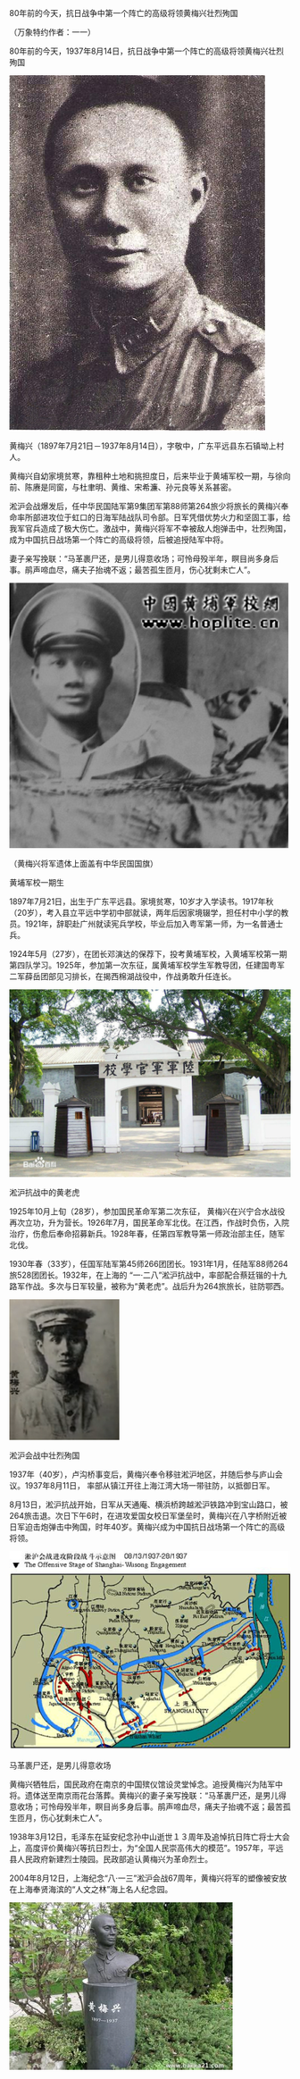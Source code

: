 80年前的今天，抗日战争中第一个阵亡的高级将领黄梅兴壮烈殉国

（万象特约作者：一一）

80年前的今天，1937年8月14日，抗日战争中第一个阵亡的高级将领黄梅兴壮烈殉国

![黄梅興中将](黄梅興中将.jpg)

黄梅兴（1897年7月21日－1937年8月14日），字敬中，广东平远县东石镇坳上村人。

 黄梅兴自幼家境贫寒，靠租种土地和挑担度日，后来毕业于黄埔军校一期，与徐向前、陈赓是同窗，与杜聿明、黄维、宋希濂、孙元良等关系甚密。

淞沪会战爆发后，任中华民国陆军第9集团军第88师第264旅少将旅长的黄梅兴奉命率所部进攻位于虹口的日海军陆战队司令部。日军凭借优势火力和坚固工事，给我军官兵造成了极大伤亡。激战中，黄梅兴将军不幸被敌人炮弹击中，壮烈殉国，成为中国抗日战场第一个阵亡的高级将领，后被追授陆军中将。

妻子亲写挽联：“马革裹尸还，是男儿得意收场；可怜母殁半年，瞑目尚多身后事。鹃声啼血尽，痛夫子抬魂不返；最苦孤生匝月，伤心犹剩未亡人”。

![黄梅兴将军遗体上面盖有中华民国国旗](黄梅兴将军遗体上面盖有中华民国国旗.jpg)

（黄梅兴将军遗体上面盖有中华民国国旗）

黄埔军校一期生

1897年7月21日，出生于广东平远县。家境贫寒，10岁才入学读书。1917年秋（20岁），考入县立平远中学初中部就读，两年后因家境辍学，担任村中小学的教员。1921年，辞职赴广州就读宪兵学校，毕业后加入粤军第一师，为一名普通士兵。

1924年5月（27岁），在团长邓演达的保荐下，投考黄埔军校，入黄埔军校第一期第四队学习。1925年，参加第一次东征，属黄埔军校学生军教导团，任建国粤军二军薛岳团部见习排长，在揭西棉湖战役中，作战勇敢升任连长。 

![黄埔军校](黄埔军校.jpg)

淞沪抗战中的黄老虎

1925年10月上旬（28岁），参加国民革命军第二次东征， 黄梅兴在兴宁合水战役再次立功，升为营长。1926年7月，国民革命军北伐。在江西，作战时负伤，入院治疗，伤愈后奉命招募新兵。1928年春，任第四军教导第一师政治部主任，随军北伐。

1930年春（33岁），任国军陆军第45师266团团长。1931年1月，任陆军88师264旅528团团长。1932年，在上海的 “一·二八”淞沪抗战中，率部配合蔡廷锴的十九路军作战。多次与日军较量，被称为“黄老虎”。战后升为264旅旅长，驻防鄂西。



![青年黄梅兴](青年黄梅兴.jpg)



淞沪会战中壮烈殉国

1937年（40岁），卢沟桥事变后，黄梅兴奉令移驻淞沪地区，并随后参与庐山会议。1937年8月11日， 率部从镇江开往上海江湾大场一带驻防，以抵御日军。

8月13日，淞沪抗战开始，日军从天通庵、横浜桥跨越淞沪铁路冲到宝山路口，被264旅击退。次日下午6时，在进攻爱国女校日军堡垒时，黄梅兴在八字桥附近被日军迫击炮弹击中殉国，时年40岁。黄梅兴成为中国抗日战场第一个阵亡的高级将领。

![淞沪会战](淞沪会战.jpg)

马革裹尸还，是男儿得意收场

黄梅兴牺牲后，国民政府在南京的中国殡仪馆设灵堂悼念。追授黄梅兴为陆军中将。遗体送至南京雨花台落葬。黄梅兴的妻子亲写挽联：“马革裹尸还，是男儿得意收场；可怜母殁半年，瞑目尚多身后事。鹃声啼血尽，痛夫子抬魂不返；最苦孤生匝月，伤心犹剩未亡人”。

1938年3月12日，毛泽东在延安纪念孙中山逝世１３周年及追悼抗日阵亡将士大会上，高度评价黄梅兴等抗日烈士，为“全国人民崇高伟大的模范”。1957年，平远县人民政府新建烈士陵园。民政部追认黄梅兴为革命烈士。

2004年8月12日，上海纪念“八·一三”淞沪会战67周年，黄梅兴将军的塑像被安放在上海奉贤海滨的“人文之林”海上名人纪念园。 

![u=56103692,3466325039&fm=27&gp=0](u=56103692,3466325039&fm=27&gp=0.jpg)
